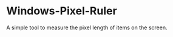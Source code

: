 Windows-Pixel-Ruler
===================

A simple tool to measure the pixel length of items on the screen.
